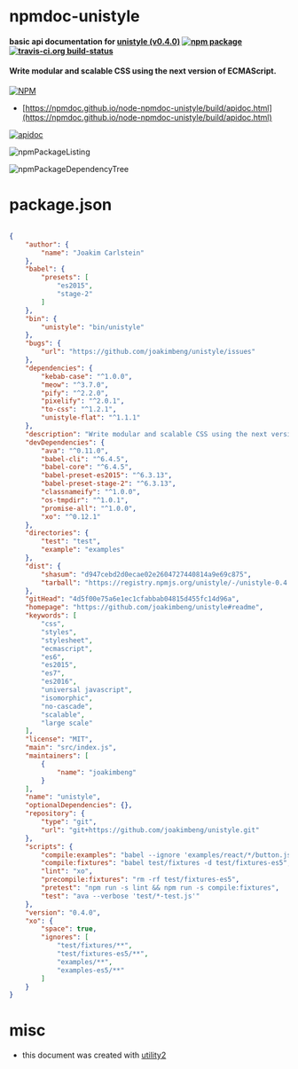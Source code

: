 # npmdoc-unistyle

#### basic api documentation for  [unistyle (v0.4.0)](https://github.com/joakimbeng/unistyle#readme)  [![npm package](https://img.shields.io/npm/v/npmdoc-unistyle.svg?style=flat-square)](https://www.npmjs.org/package/npmdoc-unistyle) [![travis-ci.org build-status](https://api.travis-ci.org/npmdoc/node-npmdoc-unistyle.svg)](https://travis-ci.org/npmdoc/node-npmdoc-unistyle)

#### Write modular and scalable CSS using the next version of ECMAScript.

[![NPM](https://nodei.co/npm/unistyle.png?downloads=true&downloadRank=true&stars=true)](https://www.npmjs.com/package/unistyle)

- [https://npmdoc.github.io/node-npmdoc-unistyle/build/apidoc.html](https://npmdoc.github.io/node-npmdoc-unistyle/build/apidoc.html)

[![apidoc](https://npmdoc.github.io/node-npmdoc-unistyle/build/screenCapture.buildCi.browser.%252Ftmp%252Fbuild%252Fapidoc.html.png)](https://npmdoc.github.io/node-npmdoc-unistyle/build/apidoc.html)

![npmPackageListing](https://npmdoc.github.io/node-npmdoc-unistyle/build/screenCapture.npmPackageListing.svg)

![npmPackageDependencyTree](https://npmdoc.github.io/node-npmdoc-unistyle/build/screenCapture.npmPackageDependencyTree.svg)



# package.json

```json

{
    "author": {
        "name": "Joakim Carlstein"
    },
    "babel": {
        "presets": [
            "es2015",
            "stage-2"
        ]
    },
    "bin": {
        "unistyle": "bin/unistyle"
    },
    "bugs": {
        "url": "https://github.com/joakimbeng/unistyle/issues"
    },
    "dependencies": {
        "kebab-case": "^1.0.0",
        "meow": "^3.7.0",
        "pify": "^2.2.0",
        "pixelify": "^2.0.1",
        "to-css": "^1.2.1",
        "unistyle-flat": "^1.1.1"
    },
    "description": "Write modular and scalable CSS using the next version of ECMAScript.",
    "devDependencies": {
        "ava": "^0.11.0",
        "babel-cli": "^6.4.5",
        "babel-core": "^6.4.5",
        "babel-preset-es2015": "^6.3.13",
        "babel-preset-stage-2": "^6.3.13",
        "classnameify": "^1.0.0",
        "os-tmpdir": "^1.0.1",
        "promise-all": "^1.0.0",
        "xo": "^0.12.1"
    },
    "directories": {
        "test": "test",
        "example": "examples"
    },
    "dist": {
        "shasum": "d947cebd2d0ecae02e2604727440814a9e69c875",
        "tarball": "https://registry.npmjs.org/unistyle/-/unistyle-0.4.0.tgz"
    },
    "gitHead": "4d5f00e75a6e1ec1cfabbab04815d455fc14d96a",
    "homepage": "https://github.com/joakimbeng/unistyle#readme",
    "keywords": [
        "css",
        "styles",
        "stylesheet",
        "ecmascript",
        "es6",
        "es2015",
        "es7",
        "es2016",
        "universal javascript",
        "isomorphic",
        "no-cascade",
        "scalable",
        "large scale"
    ],
    "license": "MIT",
    "main": "src/index.js",
    "maintainers": [
        {
            "name": "joakimbeng"
        }
    ],
    "name": "unistyle",
    "optionalDependencies": {},
    "repository": {
        "type": "git",
        "url": "git+https://github.com/joakimbeng/unistyle.git"
    },
    "scripts": {
        "compile:examples": "babel --ignore 'examples/react/*/button.js' examples -d examples-es5",
        "compile:fixtures": "babel test/fixtures -d test/fixtures-es5",
        "lint": "xo",
        "precompile:fixtures": "rm -rf test/fixtures-es5",
        "pretest": "npm run -s lint && npm run -s compile:fixtures",
        "test": "ava --verbose 'test/*-test.js'"
    },
    "version": "0.4.0",
    "xo": {
        "space": true,
        "ignores": [
            "test/fixtures/**",
            "test/fixtures-es5/**",
            "examples/**",
            "examples-es5/**"
        ]
    }
}
```



# misc
- this document was created with [utility2](https://github.com/kaizhu256/node-utility2)
